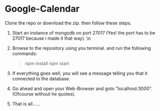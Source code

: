 ﻿# Google-Calendar


Clone the repo or download the zip. then follow these steps.

1) Start an instance of mongodb on port 27017 (Yes! the port has to be 27017 because i made it that way). \n
2) Browse to the repository using you terminal. and run the following commands:
      > npm install
      > npm start

3) If everything goes well, you will see a message telling you that it connected to the database.
4) Go ahead and open your Web-Browser and goto "localhost:3000".(Ofcourse without he quotes).
5) That is all......
